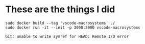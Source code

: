 # These are the things I did
```
sudo docker build --tag 'vscode-macrosystems' ./
sudo docker run -it --init -p 3000:3000 vscode-macrosystems
```

```
Git: unable to write symref for HEAD: Remote I/O error
```